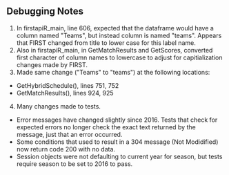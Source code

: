 ## Debugging Notes

1. In firstapiR_main, line 606, expected that the dataframe would have a column named "Teams", but instead
column is named "teams". Appears that FIRST changed from title to lower case for this label name.
2. Also in firstapiR_main, in GetMatchResults and GetScores, converted first character of column names to
   lowercase to adjust for capitialization changes made by FIRST.
3. Made same change ("Teams" to "teams") at the following locations:
  * GetHybridSchedule(), lines 751, 752
  * GetMatchResults(), lines 924, 925
4. Many changes made to tests.
  * Error messages have changed slightly since 2016. Tests that check for expected errors no longer check the exact text returned by the message, just that an error occurred.
  * Some conditions that used to result in a 304 message (Not Modidified) now return code 200 with no data.
  * Session objects were not defaulting to current year for season, but tests require season to be set
    to 2016 to pass.
  
